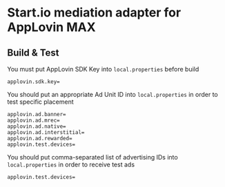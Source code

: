 # Start.io mediation adapter for AppLovin MAX

## Build & Test

You must put AppLovin SDK Key into `local.properties` before build

```properties
applovin.sdk.key=
```

You should put an appropriate Ad Unit ID into `local.properties` in order to test specific placement

```properties
applovin.ad.banner=
applovin.ad.mrec=
applovin.ad.native=
applovin.ad.interstitial=
applovin.ad.rewarded=
applovin.test.devices=
```

You should put comma-separated list of advertising IDs into `local.properties` in order to receive test ads

```properties
applovin.test.devices=
```
